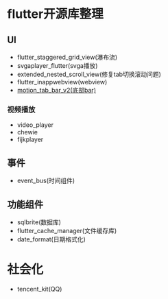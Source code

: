  # flutter开源库整理

 ##  UI
 - flutter_staggered_grid_view(瀑布流)
 - svgaplayer_flutter(svga播放)
 - extended_nested_scroll_view(修复tab切换滚动问题)
 - flutter_inappwebview(webview)
 - [motion_tab_bar_v2(底部bar)](https://pub-web.flutter-io.cn/packages/motion_tab_bar_v2)

 ### 视频播放
 - video_player
 - chewie
 - fijkplayer

 ##  事件
 - event_bus(时间组件)

 ## 功能组件
 - sqlbrite(数据库)
 - flutter_cache_manager(文件缓存库)
 - date_format(日期格式化)

 # 社会化
 - tencent_kit(QQ)

